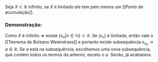 Seja $X \subset \mathbb{R}$ infinito, se $X$ é limitado ele tem pelo menos um [[Ponto de acumulação]].

### Demonstração:
Como $X$ é infinito $\Rightarrow$ existe $\{x_n | n \in \mathbb{N}\}\subset X$. Se $(x_n)$ é limitada, então vale o [[Teorema de Bolzano Weierstrass]] e portanto existe subsequência $x_{n_k}\to a \in \mathbb{R}$. Se $a$ está na subsequência, escolhemos uma nova subsequência, que contém todos os termos da anterior, exceto o $a$. Senão, já acabamos. 